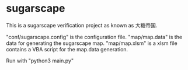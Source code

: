 # sugarscape

This is a sugarscape verification project as known as 大糖帝国.

"conf/sugarscape.config" is the configuration file.
"map/map.data" is the data for generating the sugarscape map.
"map/map.xlsm" is a xlsm file contains a VBA script for the map.data generation.

Run with "python3 main.py"

